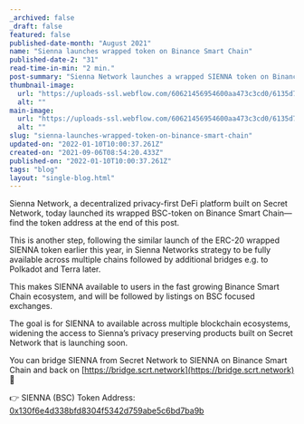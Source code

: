 ```yaml
---
_archived: false
_draft: false
featured: false
published-date-month: "August 2021"
name: "Sienna launches wrapped token on Binance Smart Chain"
published-date-2: "31"
read-time-in-min: "2 min."
post-summary: "Sienna Network launches a wrapped SIENNA token on Binance Smart Chain."
thumbnail-image:
  url: "https://uploads-ssl.webflow.com/60621456954600aa473c3cd0/6135d72f4d8f80a5d1aa14d7_Binance%20Smart%20Chain%20Blog%20Thump.jpg"
  alt: ""
main-image:
  url: "https://uploads-ssl.webflow.com/60621456954600aa473c3cd0/6135d7284663e5c88b532af1_Binance%20Smart%20Chain%20Blog.jpg"
  alt: ""
slug: "sienna-launches-wrapped-token-on-binance-smart-chain"
updated-on: "2022-01-10T10:00:37.261Z"
created-on: "2021-09-06T08:54:20.433Z"
published-on: "2022-01-10T10:00:37.261Z"
tags: "blog"
layout: "single-blog.html"
---
```


Sienna Network, a decentralized privacy-first DeFi platform built on Secret Network, today launched its wrapped BSC-token on Binance Smart Chain— find the token address at the end of this post.

This is another step, following the similar launch of the ERC-20 wrapped SIENNA token earlier this year, in Sienna Networks strategy to be fully available across multiple chains followed by additional bridges e.g. to Polkadot and Terra later.

This makes SIENNA available to users in the fast growing Binance Smart Chain ecosystem, and will be followed by listings on BSC focused exchanges.

The goal is for SIENNA to available across multiple blockchain ecosystems, widening the access to Sienna’s privacy preserving products built on Secret Network that is launching soon.

You can bridge SIENNA from Secret Network to SIENNA on Binance Smart Chain and back on [https://bridge.scrt.network](https://bridge.scrt.network) 🌉

👉 SIENNA (BSC) Token Address: [0x130f6e4d338bfd8304f5342d759abe5c6bd7ba9b](https://bscscan.com/address/0x130f6e4d338bfd8304f5342d759abe5c6bd7ba9b)

‍
